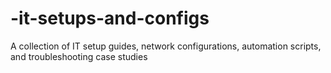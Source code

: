 # -it-setups-and-configs
A collection of IT setup guides, network configurations, automation scripts, and troubleshooting case studies
